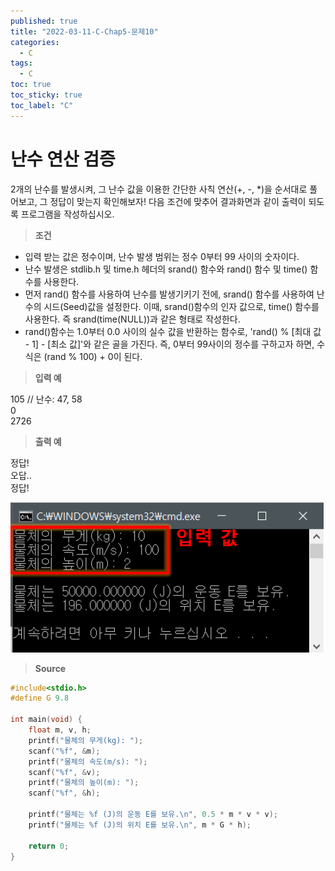 ```yaml
---
published: true
title: "2022-03-11-C-Chap5-문제10"
categories:
  - C
tags:
  - C
toc: true
toc_sticky: true
toc_label: "C"
---
```


# 난수 연산 검증

2개의 난수를 발생시켜, 그 난수 값을 이용한 간단한 사칙 연산(+, -, \*)을 순서대로 풀어보고, 그 정답이 맞는지 확인해보자! 다음 조건에 맞추어 결과화면과 같이 출력이 되도록 프로그램을 작성하십시오.

> **조건**

- 입력 받는 값은 정수이며, 난수 발생 범위는 정수 0부터 99 사이의 숫자이다.
- 난수 발생은 stdlib.h 및 time.h 헤더의 srand() 함수와 rand() 함수 및 time() 함수를 사용한다.
- 먼저 rand() 함수를 사용하여 난수를 발생기키기 전에, srand() 함수를 사용하여 난수의 시드(Seed)값을 설정한다. 이때, srand()함수의 인자 값으로, time() 함수를 사용한다. 즉 srand(time(NULL))과 같은 형태로 작성한다.
- rand()함수는 1.0부터 0.0 사이의 실수 값을 반환하는 함수로, 'rand() % [최대 값 - 1] - [최소 값]'와 같은 골을 가진다. 즉, 0부터 99사이의 정수를 구하고자 하면, 수식은 (rand % 100) + 0이 된다.

> **입력 예**

105 // 난수: 47, 58  
0  
2726

> **출력 예**

정답!  
오답..  
정답!

![image](https://github.com/222SeungHyun/222SeungHyun.github.io/blob/master/_images/%EA%B8%B0%EC%B4%88%ED%94%84%EB%A1%9C%EA%B7%B8%EB%9E%98%EB%B0%8D%204%EC%9E%A5%20%EC%8B%A4%EC%8A%B5-%EB%AC%B8%EC%A0%9C9.png?raw=true)

> **Source**

```c
#include<stdio.h>
#define G 9.8

int main(void) {
	float m, v, h;
	printf("물체의 무게(kg): ");
	scanf("%f", &m);
	printf("물체의 속도(m/s): ");
	scanf("%f", &v);
	printf("물체의 높이(m): ");
	scanf("%f", &h);

	printf("물체는 %f (J)의 운동 E를 보유.\n", 0.5 * m * v * v);
	printf("물체는 %f (J)의 위치 E를 보유.\n", m * G * h);

	return 0;
}
```
